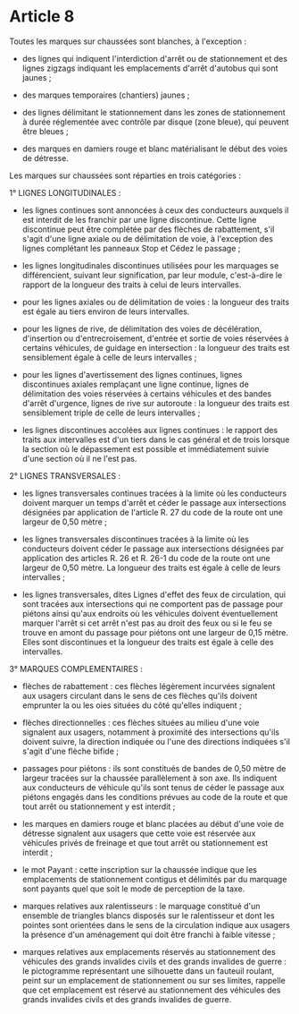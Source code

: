 # Article 8

Toutes les marques sur chaussées sont blanches, à l'exception :

- des lignes qui indiquent l'interdiction d'arrêt ou de stationnement et des lignes zigzags indiquant les emplacements d'arrêt d'autobus qui sont jaunes ;

- des marques temporaires (chantiers) jaunes ;

- des lignes délimitant le stationnement dans les zones de stationnement à durée réglementée avec contrôle par disque (zone bleue), qui peuvent être bleues ;

- des marques en damiers rouge et blanc matérialisant le début des voies de détresse.

Les marques sur chaussées sont réparties en trois catégories :

1° LIGNES LONGITUDINALES :

- les lignes continues sont annoncées à ceux des conducteurs auxquels il est interdit de les franchir par une ligne discontinue. Cette ligne discontinue peut être complétée par des flèches de rabattement, s'il s'agit d'une ligne axiale ou de délimitation de voie, à l'exception des lignes complétant les panneaux Stop et Cédez le passage ;

- les lignes longitudinales discontinues utilisées pour les marquages se différencient, suivant leur signification, par leur module, c'est-à-dire le rapport de la longueur des traits à celui de leurs intervalles.

- pour les lignes axiales ou de délimitation de voies : la longueur des traits est égale au tiers environ de leurs intervalles.

- pour les lignes de rive, de délimitation des voies de décélération, d'insertion ou d'entrecroisement, d'entrée et sortie de voies réservées à certains véhicules, de guidage en intersection : la longueur des traits est sensiblement égale à celle de leurs intervalles ;

- pour les lignes d'avertissement des lignes continues, lignes discontinues axiales remplaçant une ligne continue, lignes de délimitation des voies réservées à certains véhicules et des bandes d'arrêt d'urgence, lignes de rive sur autoroute : la longueur des traits est sensiblement triple de celle de leurs intervalles ;

- les lignes discontinues accolées aux lignes continues : le rapport des traits aux intervalles est d'un tiers dans le cas général et de trois lorsque la section où le dépassement est possible et immédiatement suivie d'une section où il ne l'est pas.

2° LIGNES TRANSVERSALES :

- les lignes transversales continues tracées à la limite où les conducteurs doivent marquer un temps d'arrêt et céder le passage aux intersections désignées par application de l'article R. 27 du code de la route ont une largeur de 0,50 mètre ;

- les lignes transversales discontinues tracées à la limite où les conducteurs doivent céder le passage aux intersections désignées par application des articles R. 26 et R. 26-1 du code de la route ont une largeur de 0,50 mètre. La longueur des traits est égale à celle de leurs intervalles ;

- les lignes transversales, dites Lignes d'effet des feux de circulation, qui sont tracées aux intersections qui ne comportent pas de passage pour piétons ainsi qu'aux endroits où les véhicules doivent éventuellement marquer l'arrêt si cet arrêt n'est pas au droit des feux ou si le feu se trouve en amont du passage pour piétons ont une largeur de 0,15 mètre. Elles sont discontinues et la longueur des traits est égale à celle des intervalles.

3° MARQUES COMPLEMENTAIRES :

- flèches de rabattement : ces flèches légèrement incurvées signalent aux usagers circulant dans le sens de ces flèches qu'ils doivent emprunter la ou les oies situées du côté qu'elles indiquent ;

- flèches directionnelles : ces flèches situées au milieu d'une voie signalent aux usagers, notamment à proximité des intersections qu'ils doivent suivre, la direction indiquée ou l'une des directions indiquées s'il s'agit d'une flèche bifide ;

- passages pour piétons : ils sont constitués de bandes de 0,50 mètre de largeur tracées sur la chaussée parallèlement à son axe. Ils indiquent aux conducteurs de véhicule qu'ils sont tenus de céder le passage aux piétons engagés dans les conditions prévues au code de la route et que tout arrêt ou stationnement y est interdit ;

- les marques en damiers rouge et blanc placées au début d'une voie de détresse signalent aux usagers que cette voie est réservée aux véhicules privés de freinage et que tout arrêt ou stationnement est interdit ;

- le mot Payant : cette inscription sur la chaussée indique que les emplacements de stationnement contigus et délimités par du marquage sont payants quel que soit le mode de perception de la taxe.

- marques relatives aux ralentisseurs : le marquage constitué d'un ensemble de triangles blancs disposés sur le ralentisseur et dont les pointes sont orientées dans le sens de la circulation indique aux usagers la présence d'un aménagement qui doit être franchi à faible vitesse ;

- marques relatives aux emplacements réservés au stationnement des véhicules des grands invalides civils et des grands invalides de guerre : le pictogramme représentant une silhouette dans un fauteuil roulant, peint sur un emplacement de stationnement ou sur ses limites, rappelle que cet emplacement est réservé au stationnement des véhicules des grands invalides civils et des grands invalides de guerre.
